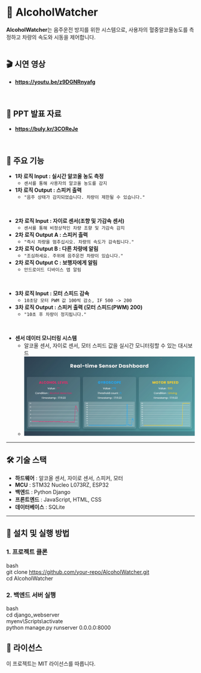 # 🚗 AlcoholWatcher

**AlcoholWatcher**는 음주운전 방지를 위한 시스템으로, 사용자의 혈중알코올농도를 측정하고 차량의 속도와 시동을 제어합니다.  
<br>

## 🎬 시연 영상
- **https://youtu.be/z9DGNRnyafg**
<br>

## 📑 PPT 발표 자료 
- **https://buly.kr/3COReJe**
<br>

## 📌 주요 기능  
- **1차 로직 Input : 실시간 알코올 농도 측정**  
  - `센서를 통해 사용자의 알코올 농도를 감지`
- **1차 로직 Output : 스피커 출력**  
  - `"음주 상태가 감지되었습니다. 차량이 제한될 수 있습니다."`  

<br>

- **2차 로직 Input : 자이로 센서(조향 및 가감속 센서)**  
  - `센서를 통해 비정상적인 차량 조향 및 가감속 감지`  
- **2차 로직 Output A : 스피커 출력**  
  - `"즉시 차량을 멈추십시오. 차량의 속도가 감속됩니다."`
- **2차 로직 Output B : 다른 차량에 알림**  
  - `"조심하세요. 주위에 음주운전 차량이 있습니다."`  
- **2차 로직 Output C : 보행자에게 알림**  
  - `안드로이드 디바이스 앱 알림` 

<br>

- **3차 로직 Input : 모터 스피드 감속**  
  - `10초당 모터 PWM 값 100씩 감소, IF 500 -> 200`  
- **3차 로직 Output : 스피커 출력 (모터 스피드(PWM) 200)**  
  - `"10초 후 차량이 정지됩니다."`  

<br>

- **센서 데이터 모니터링 시스템**  
  - 알코올 센서, 자이로 센서, 모터 스피드 값을 실시간 모니터링할 수 있는 대시보드
  - ![대시보드 이미지](./Dash.png)  

---

## 🛠 기술 스택  
- **하드웨어** : 알코올 센서, 자이로 센서, 스피커, 모터  
- **MCU** : STM32 Nucleo L073RZ, ESP32  
- **백엔드** : Python Django  
- **프론트엔드** : JavaScript, HTML, CSS  
- **데이터베이스** : SQLite  

---

## 🚀 설치 및 실행 방법
### 1. 프로젝트 클론
bash <br>
git clone https://github.com/your-repo/AlcoholWatcher.git <br>
cd AlcoholWatcher <br>


### 2. 백엔드 서버 실행
bash <br>
cd django_webserver <br>
myenv\Scripts\activate <br>
python manage.py runserver 0.0.0.0:8000 <br>


## 📄 라이선스
이 프로젝트는 MIT 라이선스를 따릅니다.


